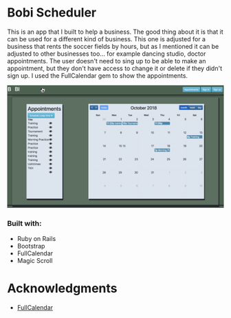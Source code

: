 # Bobi Scheduler
This is an app that I built to help a business. The good thing about it is that it can be used for a different kind of business. This one is adjusted for a business that rents the soccer fields by hours, but as I mentioned it can be adjusted to other businesses too... for example dancing studio, doctor appointments. The user doesn't need to sing up to be able to make an appointment, but they don't have access to change it or delete if they didn't sign up. I used the FullCalendar gem to show the appointments.

![Bobi Scheduler](/bobischeduler.png)






### Built with:
* Ruby on Rails
* Bootstrap
* FullCalendar
* Magic Scroll

# Acknowledgments

* [FullCalendar](https://fullcalendar.io/)

